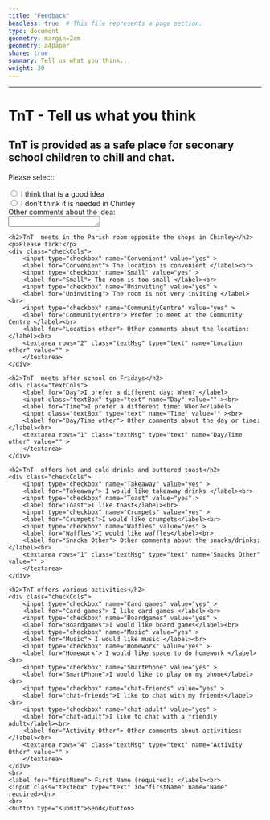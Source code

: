 ```yaml
---
title: "Feedback"
headless: true  # This file represents a page section.
type: document
geometry: margin=2cm
geometry: a4paper
share: true
summary: Tell us what you think...
weight: 30
---
```



<form 
  name="{{ .Title | urlize }}" 
  class="verified-form"
  netlify
>
	<hr>
	<h1>TnT - Tell us what you think</h2>
	<input type="hidden" name="_gotcha" style="display:none !important">
	<h2>TnT is provided as a safe place for seconary school children to chill and chat.</h2>
	<p>Please select:</p>
	<div class="radioCols">
		<input type="radio" name="Idea" value="Good Idea" >    
		<label for="GoodIdea"> I think that is a good idea </label><br>
		<input type="radio" name="Idea" value="Bad Idea" >    
		<label for="BadIdea"> I don't think it is needed in Chinley </label><br>
		<label for="Idea Other"> Other comments about the idea: </label><br>
		<textarea rows="1" class="textMsg" type="text" name="Idea Other" value="" >
		</textarea>
	</div>
	
	<h2>TnT  meets in the Parish room opposite the shops in Chinley</h2>
	<p>Please tick:</p>
	<div class="checkCols">
		<input type="checkbox" name="Convenient" value="yes" >
		<label for="Convenient"> The location is convenient </label><br>
		<input type="checkbox" name="Small" value="yes" >    
		<label for="Small"> The room is too small </label><br>
		<input type="checkbox" name="Uninviting" value="yes" >    
		<label for="Uninviting"> The room is not very inviting </label><br>
		<input type="checkbox" name="CommunityCentre" value="yes" >    
		<label for="CommunityCentre"> Prefer to meet at the Community Centre </label><br>
		<label for="Location other"> Other comments about the location: </label><br>
		<textarea rows="2" class="textMsg" type="text" name="Location other" value="" >
		</textarea>
	</div>
	
	<h2>TnT  meets after school on Fridays</h2>
	<div class="textCols">
		<label for="Day">I prefer a different day: When? </label>
		<input class="textBox" type="text" name="Day" value="" ><br>
		<label for="Time">I prefer a different time: When?</label>
		<input class="textBox" type="text" name="Time" value="" ><br>
		<label for="Day/Time other"> Other comments about the day or time: </label><br>
		<textarea rows="1" class="textMsg" type="text" name="Day/Time other" value="" >
		</textarea>
	</div>

	<h2>TnT  offers hot and cold drinks and buttered toast</h2>
	<div class="checkCols">
		<input type="checkbox" name="Takeaway" value="yes" >    
		<label for="Takeaway"> I would like takeaway drinks </label><br>
		<input type="checkbox" name="Toast" value="yes" >    
		<label for="Toast">I like toast</label><br>
		<input type="checkbox" name="Crumpets" value="yes" >    
		<label for="Crumpets">I would like crumpets</label><br>
		<input type="checkbox" name="Waffles" value="yes" >    
		<label for="Waffles">I would like waffles</label><br>
		<label for="Snacks Other"> Other comments about the snacks/drinks: </label><br>
		<textarea rows="1" class="textMsg" type="text" name="Snacks Other" value="" >
		</textarea>
	</div>
	
	<h2>TnT offers various activities</h2>
	<div class="checkCols">
		<input type="checkbox" name="Card games" value="yes" >    
		<label for="Card games"> I like card games </label><br>
		<input type="checkbox" name="Boardgames" value="yes" >    
		<label for="Boardgames">I would like board games</label><br>
		<input type="checkbox" name="Music" value="yes" >    
		<label for="Music"> I would like music </label><br>
		<input type="checkbox" name="Homework" value="yes" >    
		<label for="Homework"> I would like space to do homework </label><br>
		<input type="checkbox" name="SmartPhone" value="yes" >    
		<label for="SmartPhone">I would like to play on my phone</label><br>
		<input type="checkbox" name="chat-friends" value="yes" >    
		<label for="chat-friends">I like to chat with my friends</label><br>
		<input type="checkbox" name="chat-adult" value="yes" >    
		<label for="chat-adult">I like to chat with a friendly adult</label><br>
		<label for="Activity Other"> Other comments about activities: </label><br>
		<textarea rows="4" class="textMsg" type="text" name="Activity Other" value="" >
		</textarea>
	</div>
	<br>
	<label for="firstName"> First Name (required): </label><br>
	<input class="textBox" type="text" id="firstName" name="Name" required><br>
	<br>
	<button type="submit">Send</button> 

</form>
</div>
